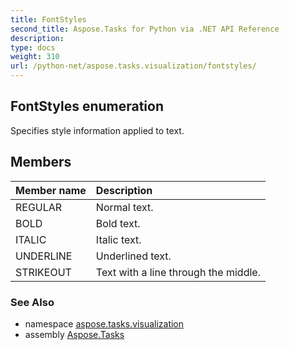 ```yaml
---
title: FontStyles
second_title: Aspose.Tasks for Python via .NET API Reference
description: 
type: docs
weight: 310
url: /python-net/aspose.tasks.visualization/fontstyles/
---
```


## FontStyles enumeration

Specifies style information applied to text.

## Members
| Member name | Description |
| :- | :- |
|REGULAR|Normal text.|
|BOLD|Bold text.|
|ITALIC|Italic text.|
|UNDERLINE|Underlined text.|
|STRIKEOUT|Text with a line through the middle.|

### See Also

* namespace [aspose.tasks.visualization](/tasks/python-net/aspose.tasks.visualization/)
* assembly [Aspose.Tasks](/tasks/python-net/)

